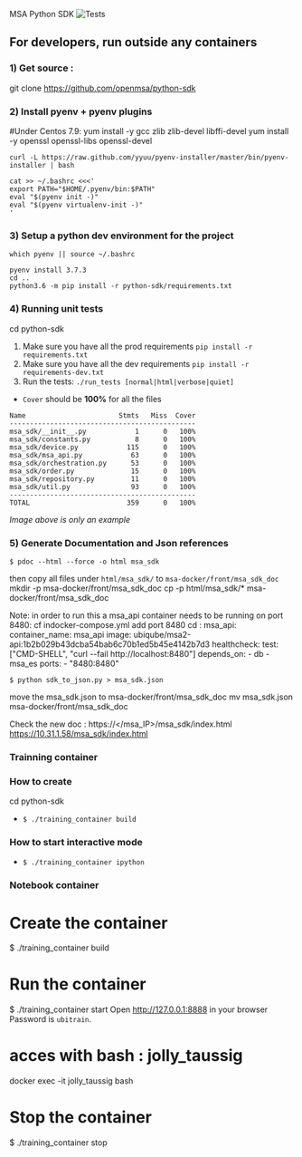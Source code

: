MSA Python SDK
![Tests](https://github.com/openmsa/python-sdk/workflows/Python%20application/badge.svg)


## For developers, run outside any containers

### 1) Get source :
 git clone https://github.com/openmsa/python-sdk 

### 2) Install pyenv + pyenv plugins

 #Under Centos 7.9:
  yum install -y gcc zlib zlib-devel libffi-devel
  yum install -y openssl openssl-libs openssl-devel


	curl -L https://raw.github.com/yyuu/pyenv-installer/master/bin/pyenv-installer | bash

	cat >> ~/.bashrc <<<'
	export PATH="$HOME/.pyenv/bin:$PATH"
	eval "$(pyenv init -)"
	eval "$(pyenv virtualenv-init -)"
	'

### 3) Setup a python dev environment for the project


	which pyenv || source ~/.bashrc

	pyenv install 3.7.3
	cd ..   
	python3.6 -m pip install -r python-sdk/requirements.txt
	 


### 4) Running unit tests

  cd  python-sdk

1. Make sure you have all the prod requirements `pip install -r requirements.txt`
1. Make sure you have all the dev requirements `pip install -r requirements-dev.txt`
1. Run the tests: `./run_tests [normal|html|verbose|quiet]`
  - `Cover` should be **100%** for all the files

```
Name                       Stmts   Miss  Cover
----------------------------------------------
msa_sdk/__init__.py            1      0   100%
msa_sdk/constants.py           8      0   100%
msa_sdk/device.py            115      0   100%
msa_sdk/msa_api.py            63      0   100%
msa_sdk/orchestration.py      53      0   100%
msa_sdk/order.py              15      0   100%
msa_sdk/repository.py         11      0   100%
msa_sdk/util.py               93      0   100%
----------------------------------------------
TOTAL                        359      0   100%

```
*Image above is only an example*


### 5) Generate Documentation and Json references
`$ pdoc --html --force -o html msa_sdk`

then copy all files under `html/msa_sdk/` to `msa-docker/front/msa_sdk_doc`
     mkdir -p  msa-docker/front/msa_sdk_doc
     cp -p html/msa_sdk/* msa-docker/front/msa_sdk_doc

Note: in order to run this a msa_api container needs to be running on port 8480:
 cf indocker-compose.yml add port 8480 cd :
   msa_api:
    container_name: msa_api
    image: ubiqube/msa2-api:1b2b029b43dcba54bab6c70b1ed5b45e4142b7d3
    healthcheck:
      test: ["CMD-SHELL", "curl --fail http://localhost:8480"]
    depends_on:
      - db
      - msa_es
    ports:
      - "8480:8480"

`$ python sdk_to_json.py > msa_sdk.json`

move the msa_sdk.json to msa-docker/front/msa_sdk_doc
  mv msa_sdk.json  msa-docker/front/msa_sdk_doc
 
 Check the new doc :
 https://</msa_IP>/msa_sdk/index.html 
 https://10.31.1.58/msa_sdk/index.html

### Trainning container
### How to create
cd  python-sdk
- `$ ./training_container build`

### How to start interactive mode
- `$ ./training_container ipython`

### Notebook container
# Create the container
$ ./training_container build

# Run the container
$ ./training_container start
Open http://127.0.0.1:8888 in your browser
Password is `ubitrain`.

# acces with bash : jolly_taussig
docker exec  -it jolly_taussig bash

# Stop the container
$ ./training_container stop

 